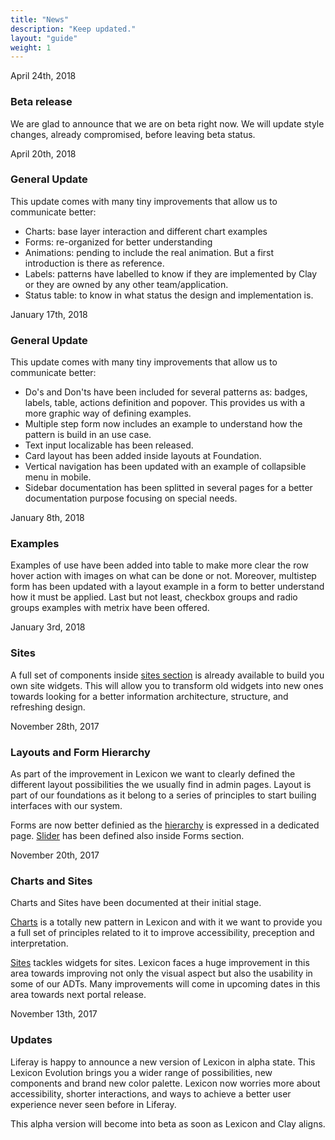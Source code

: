 ```yaml
---
title: "News"
description: "Keep updated."
layout: "guide"
weight: 1
---
```


<time>April 24th, 2018</time>

### Beta release

We are glad to announce that we are on beta right now. We will update style changes, already compromised, before leaving beta status.

<time>April 20th, 2018</time>

### General Update

This update comes with many tiny improvements that allow us to communicate better:
* Charts: base layer interaction and different chart examples
* Forms: re-organized for better understanding
* Animations: pending to include the real animation. But a first introduction is there as reference.
* Labels: patterns have labelled to know if they are implemented by Clay or they are owned by any other team/application.
* Status table: to know in what status the design and implementation is.


<time>January 17th, 2018</time>

### General Update

This update comes with many tiny improvements that allow us to communicate better:
* Do's and Don'ts have been included for several patterns as: badges, labels, table, actions definition and popover. This provides us with a more graphic way of defining examples.
* Multiple step form now includes an example to understand how the pattern is build in an use case.
* Text input localizable has been released.
* Card layout has been added inside layouts at Foundation.
* Vertical navigation has been updated with an example of collapsible menu in mobile.
* Sidebar documentation has been splitted in several pages for a better documentation purpose focusing on special needs.

<time>January 8th, 2018</time>

### Examples 

Examples of use have been added into table to make more clear the row hover action with images on what can be done or not. Moreover, multistep form has been updated with a layout example in a form to better understand how it must be applied. Last but not least, checkbox groups and radio groups examples with metrix have been offered.

<time>January 3rd, 2018</time>

### Sites 

A full set of components inside [sites section](../patterns/Sites/sites.html) is already available to build you own site widgets. This will allow you to transform old widgets into new ones towards looking for a better information architecture, structure, and refreshing design.

<time>November 28th, 2017</time>

### Layouts and Form Hierarchy 

As part of the improvement in Lexicon we want to clearly defined the different layout possibilities the we usually find in admin pages. Layout is part of our foundations as it belong to a series of principles to start builing interfaces with our system.

Forms are now better definied as the [hierarchy](../patterns/Forms/formsHierarchy.html) is expressed in a dedicated page. [Slider](../patterns/Forms/slider.html) has been defined also inside Forms section.

<time>November 20th, 2017</time>

### Charts and Sites

Charts and Sites have been documented at their initial stage.

[Charts](../patterns/Charts/charts.html) is a totally new pattern in Lexicon and with it we want to provide you a full set of principles related to it to improve accessibility, preception and interpretation.

[Sites](../patterns/Sites/sites.html) tackles widgets for sites. Lexicon faces a huge improvement in this area towards improving not only the visual aspect but also the usability in some of our ADTs. Many improvements will come in upcoming dates in this area towards next portal release.


<time>November 13th, 2017</time>

### Updates

Liferay is happy to announce a new version of Lexicon in alpha state. This Lexicon Evolution brings you a wider range of possibilities, new components and brand new color palette. Lexicon now worries more about accessibility, shorter interactions, and ways to achieve a better user experience never seen before in Liferay.

This alpha version will become into beta as soon as Lexicon and Clay aligns.